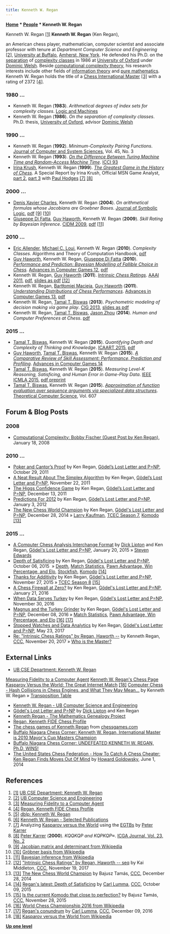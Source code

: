 ```yaml
---
title: Kenneth W. Regan
---
```

**[Home](Home "Home") \* [People](People "People") \* Kenneth W. Regan**



 [](https://cse.buffalo.edu/faculty/regan/) Kenneth W. Regan <a id="cite-note-1" href="#cite-ref-1">[1]</a> 
**Kenneth W. Regan** (Ken Regan),  

an American chess player, mathematician, computer scientist and associate professor with tenure at *Department Computer Science and Engineering* <a id="cite-note-2" href="#cite-ref-2">[2]</a>, [University at Buffalo](https://en.wikipedia.org/wiki/University_at_Buffalo), [Amherst, New York](https://en.wikipedia.org/wiki/Amherst,_New_York). He defended his Ph.D. on the [separation](https://en.wikipedia.org/wiki/List_of_complexity_classes) of [complexity classes](https://en.wikipedia.org/wiki/Complexity_class) in 1986 at [University of Oxford](https://en.wikipedia.org/wiki/University_of_Oxford) under [Dominic Welsh](Mathematician#DWelsh "Mathematician"). Beside [computational complexity theory](https://en.wikipedia.org/wiki/Computational_complexity_theory), his research interests include other fields of [information theory](https://en.wikipedia.org/wiki/Information_theory) and [pure mathematics](https://en.wikipedia.org/wiki/Pure_mathematics). Kenneth W. Regan holds the title of a [Chess International Master](https://en.wikipedia.org/wiki/FIDE_titles#International_Master_.28IM.29) <a id="cite-note-3" href="#cite-ref-3">[3]</a> with a rating of 2372 <a id="cite-note-4" href="#cite-ref-4">[4]</a>.



### 1980 ...


* Kenneth W. Regan (**1983**). *Arithmetical degrees of index sets for complexity classes*. [Logic and Machines](https://dblp.uni-trier.de/db/conf/lam/lam1983.html)
* Kenneth W. Regan (**1986**). *On the separation of complexity classes*. Ph.D. thesis, [University of Oxford](https://en.wikipedia.org/wiki/University_of_Oxford), advisor [Dominic Welsh](Mathematician#DWelsh "Mathematician")


### 1990 ...


* Kenneth W. Regan (**1992**). *Minimum-Complexity Pairing Functions*. [Journal of Computer and System Sciences](https://en.wikipedia.org/wiki/Journal_of_Computer_and_System_Sciences), Vol. 45, No. 3
* Kenneth W. Regan (**1993**). *[On the Difference Between Turing Machine Time and Random-Access Machine Time](https://ieeexplore.ieee.org/document/315406)*. [ICCI 93](https://dblp.uni-trier.de/db/conf/icci/icci1993.html)
* [Irina Krush](https://en.wikipedia.org/wiki/Irina_Krush), Kenneth W. Regan (**1999**). *[The Greatest Game in the History of Chess](http://www.cse.buffalo.edu/~regan/chess/K-W/KHR99i.html)*. A Special Report by Irina Krush, Official MSN Game Analyst, [part 2](http://www.cse.buffalo.edu/~regan/chess/K-W/KHR99ii.html), [part 3](http://www.cse.buffalo.edu/~regan/chess/K-W/Q-ending.html) with [Paul Hodges](http://www.chessgames.com/perl/chessplayer?pid=123710) <a id="cite-note-7" href="#cite-ref-7">[7]</a> <a id="cite-note-8" href="#cite-ref-8">[8]</a>


### 2000 ...


* [Denis Xavier Charles](Mathematician#DXCharles "Mathematician"), Kenneth W. Regan (**2004**). *On arithmetical formulas whose Jacobians are Groebner Bases*. [Journal of Symbolic Logic](https://en.wikipedia.org/wiki/Journal_of_Symbolic_Logic), [pdf](https://cse.buffalo.edu/faculty/regan/papers/pdf/ChRe04.pdf) <a id="cite-note-9" href="#cite-ref-9">[9]</a> <a id="cite-note-10" href="#cite-ref-10">[10]</a>
* [Giuseppe Di Fatta](index.php?title=Giuseppe_Di_Fatta&action=edit&redlink=1 "Giuseppe Di Fatta (page does not exist)"), [Guy Haworth](Guy_Haworth "Guy Haworth"), Kenneth W. Regan (**2009**). *Skill Rating by Bayesian Inference*. [CIDM 2009](http://www.informatik.uni-trier.de/%7Eley/db/conf/cidm/cidm2009.html), [pdf](http://www.cse.buffalo.edu/%7Eregan/papers/pdf/DFHR09.pdf) <a id="cite-note-11" href="#cite-ref-11">[11]</a>


### 2010 ...


* [Eric Allender](Mathematician#EAllender "Mathematician"), [Michael C. Loui](Mathematician#MCLoui "Mathematician"), Kenneth W. Regan (**2010**). *Complexity Classes*. Algorithms and Theory of Computation Handbook, [pdf](https://pdfs.semanticscholar.org/008c/1508378aaab8ee7664f63976ea869e8feed5.pdf)
* [Guy Haworth](Guy_Haworth "Guy Haworth"), Kenneth W. Regan, [Giuseppe Di Fatta](index.php?title=Giuseppe_Di_Fatta&action=edit&redlink=1 "Giuseppe Di Fatta (page does not exist)") (**2010**). *[Performance and Prediction: Bayesian Modelling of Fallible Choice in Chess](http://link.springer.com/chapter/10.1007%2F978-3-642-12993-3_10).* [Advances in Computer Games 12](Advances_in_Computer_Games_12 "Advances in Computer Games 12"), [pdf](https://cse.buffalo.edu/faculty/regan/papers/pdf/HRdF10.pdf)
* Kenneth W. Regan, [Guy Haworth](Guy_Haworth "Guy Haworth") (**2011**). *[Intrinsic Chess Ratings](http://www.aaai.org/ocs/index.php/AAAI/AAAI11/paper/view/3779)*. [AAAI 2011](http://www.informatik.uni-trier.de/%7Eley/db/conf/aaai/aaai2011.html#ReganH11), [pdf](http://www.aaai.org/ocs/index.php/AAAI/AAAI11/paper/view/3779/3962), [slides as pdf](http://www.cse.buffalo.edu/%7Eregan/Talks/IntrinsicRatings.pdf) <a id="cite-note-12" href="#cite-ref-12">[12]</a>
* Kenneth W. Regan, [Bartłomiej Macieja](index.php?title=Bart%C5%82omiej_Macieja&action=edit&redlink=1 "Bartłomiej Macieja (page does not exist)"), [Guy Haworth](Guy_Haworth "Guy Haworth") (**2011**). *[Understanding Distributions of Chess Performances](http://centaur.reading.ac.uk/23800/)*. [Advances in Computer Games 13](Advances_in_Computer_Games_13 "Advances in Computer Games 13"), [pdf](http://www.cse.buffalo.edu/~regan/papers/pdf/RMH11.pdf)
* Kenneth W. Regan, [Tamal T. Biswas](Tamal_T._Biswas "Tamal T. Biswas") (**2013**). *Psychometric modeling of decision making via game play*. [CIG 2013](http://dblp.uni-trier.de/db/conf/cig/cig2013.html#ReganB13), [slides as pdf](http://www.cse.buffalo.edu/~regan/Talks/CIG2013Rasch.pdf)
* Kenneth W. Regan, [Tamal T. Biswas](Tamal_T._Biswas "Tamal T. Biswas"), [Jason Zhou](index.php?title=Jason_Zhou&action=edit&redlink=1 "Jason Zhou (page does not exist)") (**2014**). *Human and Computer Preferences at Chess*. [pdf](http://www.cse.buffalo.edu/~regan/papers/pdf/RBZ14aaai.pdf)


### 2015 ...


* [Tamal T. Biswas](Tamal_T._Biswas "Tamal T. Biswas"), Kenneth W. Regan (**2015**). *Quantifying Depth and Complexity of Thinking and Knowledge*. [ICAART 2015](http://www.icaart.org/EuropeanProjectSpace.aspx?y=2015), [pdf](http://www.cse.buffalo.edu/~regan/papers/pdf/BiReICAART15CR.pdf)
* [Guy Haworth](Guy_Haworth "Guy Haworth"), [Tamal T. Biswas](Tamal_T._Biswas "Tamal T. Biswas"), Kenneth W. Regan (**2015**). *[A Comparative Review of Skill Assessment: Performance, Prediction and Profiling](http://centaur.reading.ac.uk/39431/)*. [Advances in Computer Games 14](Advances_in_Computer_Games_14 "Advances in Computer Games 14")
* [Tamal T. Biswas](Tamal_T._Biswas "Tamal T. Biswas"), Kenneth W. Regan (**2015**). *Measuring Level-K Reasoning, Satisficing, and Human Error in Game-Play Data*. [IEEE](IEEE "IEEE") [ICMLA 2015](http://www.icmla-conference.org/icmla15/), [pdf preprint](http://www.cse.buffalo.edu/~regan/papers/pdf/BiRe15_ICMLA2015.pdf)
* [Tamal T. Biswas](Tamal_T._Biswas "Tamal T. Biswas"), Kenneth W. Regan (**2015**). *[Approximation of function evaluation over sequence arguments via specialized data structures](https://www.infona.pl/resource/bwmeta1.element.elsevier-bd47bc38-e107-3395-acbb-1512e596f2cd)*. [Theoretical Computer Science](https://en.wikipedia.org/wiki/Theoretical_Computer_Science_(journal)), Vol. 607


## Forum & Blog Posts


### 2008


* [Computational Complexity: Bobby Fischer (Guest Post by Ken Regan)](https://blog.computationalcomplexity.org/2008/01/bobby-fischer-guest-post-by-ken-regan.html), January 18, 2008


### 2010 ...


* [Poker and Cantor’s Proof](https://rjlipton.wordpress.com/2011/10/29/poker-and-cantors-proof/) by Ken Regan, [Gödel’s Lost Letter and P=NP](https://rjlipton.wordpress.com/), October 29, 2011
* [A Neat Result About The Simplex Algorithm](https://rjlipton.wordpress.com/2011/11/22/a-neat-result-about-the-simplex-algorithm/) by Ken Regan, [Gödel’s Lost Letter and P=NP](https://rjlipton.wordpress.com/), November 22, 2011
* [The Higgs Confidence Game](https://rjlipton.wordpress.com/2011/12/13/the-higgs-confidence-game/) by Ken Regan, [Gödel’s Lost Letter and P=NP](https://rjlipton.wordpress.com/), December 13, 2011
* [Predictions For 2012](https://rjlipton.wordpress.com/2012/01/03/predictions-for-2012/) by Ken Regan, [Gödel’s Lost Letter and P=NP](https://rjlipton.wordpress.com/), January 3, 2012
* [The New Chess World Champion](https://rjlipton.wordpress.com/2014/12/28/the-new-chess-world-champion/) by Ken Regan, [Gödel's Lost Letter and P=NP](https://rjlipton.wordpress.com/), December 28, 2014 » [Larry Kaufman](Larry_Kaufman "Larry Kaufman"), [TCEC Season 7](TCEC_Season_7 "TCEC Season 7"), [Komodo](Komodo "Komodo") <a id="cite-note-13" href="#cite-ref-13">[13]</a>


### 2015 ...


* [A Computer Chess Analysis Interchange Format](https://rjlipton.wordpress.com/2015/01/20/a-computer-chess-analysis-interchange-format/) by [Dick Lipton](Mathematician#RJLipton "Mathematician") and Ken Regan, [Gödel's Lost Letter and P=NP](https://rjlipton.wordpress.com/), January 20, 2015 » [Steven Edwards](Steven_Edwards "Steven Edwards")
* [Depth of Satisficing](https://rjlipton.wordpress.com/2015/10/06/depth-of-satisficing/) by Ken Regan, [Gödel's Lost Letter and P=NP](https://rjlipton.wordpress.com/), October 06, 2015  » [Depth](Depth "Depth"), [Match Statistics](Match_Statistics "Match Statistics"), [Pawn Advantage, Win Percentage, and Elo](Pawn_Advantage,_Win_Percentage,_and_Elo "Pawn Advantage, Win Percentage, and Elo"), [Stockfish](Stockfish "Stockfish"), [Komodo](Komodo "Komodo") <a id="cite-note-14" href="#cite-ref-14">[14]</a>
* [Thanks for Additivity](https://rjlipton.wordpress.com/2015/11/27/thanks-for-additivity/) by Ken Regan, [Gödel's Lost Letter and P=NP](https://rjlipton.wordpress.com/), November 27, 2015 » [TCEC Season 8](TCEC_Season_8 "TCEC Season 8") <a id="cite-note-15" href="#cite-ref-15">[15]</a>
* [A Chess Firewall at Zero?](https://rjlipton.wordpress.com/2016/01/21/a-chess-firewall-at-zero/) by Ken Regan, [Gödel's Lost Letter and P=NP](https://rjlipton.wordpress.com/), January 21, 2016
* [When Data Serves Turkey](https://rjlipton.wordpress.com/2016/11/30/when-data-serves-turkey/) by Ken Regan, [Gödel's Lost Letter and P=NP](https://rjlipton.wordpress.com/), November 30, 2016
* [Magnus and the Turkey Grinder](https://rjlipton.wordpress.com/2016/12/08/magnus-and-the-turkey-grinder/) by Ken Regan, [Gödel's Lost Letter and P=NP](https://rjlipton.wordpress.com/), December 08, 2016 » [Match Statistics](Match_Statistics "Match Statistics"), [Pawn Advantage, Win Percentage, and Elo](Pawn_Advantage,_Win_Percentage,_and_Elo "Pawn Advantage, Win Percentage, and Elo") <a id="cite-note-16" href="#cite-ref-16">[16]</a> <a id="cite-note-17" href="#cite-ref-17">[17]</a>
* [Stopped Watches and Data Analytics](https://rjlipton.wordpress.com/2017/05/23/stopped-watches-and-data-analytics/) by Ken Regan, [Gödel's Lost Letter and P=NP](https://rjlipton.wordpress.com/), May 23, 2017
* [Re: "Intrinsic Chess Ratings" by Regan, Haworth --](http://www.talkchess.com/forum/viewtopic.php?t=65772&start=2) by Kenneth Regan, [CCC](CCC "CCC"), November 20, 2017 » [Who is the Master?](Jean-Marc_Alliot#WhoistheMaster "Jean-Marc Alliot")


## External Links


* [UB CSE Department: Kenneth W. Regan](https://cse.buffalo.edu/faculty/regan/)


 [Measuring Fidelity to a Computer Agent](https://cse.buffalo.edu/faculty/regan/chess/fidelity/)
 [Kenneth W. Regan's Chess Page](https://cse.buffalo.edu/faculty/regan/chess/)
 [Kasparov Versus the World: The Great Internet Match](https://cse.buffalo.edu/~regan/chess/K-W/) <a id="cite-note-18" href="#cite-ref-18">[18]</a>
 [Computer Chess - Hash Collisions in Chess Engines, and What They May Mean...](https://cse.buffalo.edu/~regan/chess/computer/) by Kenneth W. Regan » [Transposition Table](Transposition_Table "Transposition Table")
* [Kenneth W. Regan - UB Computer Science and Engineering](https://engineering.buffalo.edu/computer-science-engineering/people/faculty-directory/ken-regan.html)
* [Gödel's Lost Letter and P=NP](https://rjlipton.wordpress.com/) by [Dick Lipton](Mathematician#RJLipton "Mathematician") and Ken Regan
* [Kenneth Regan - The Mathematics Genealogy Project](https://genealogy.math.ndsu.nodak.edu/id.php?id=172360)
* [Regan, Kenneth FIDE Chess Profile](https://ratings.fide.com/card.phtml?event=2000725)
* [The chess games of Kenneth Regan](http://www.chessgames.com/player/kenneth_regan.html) from [chessgames.com](http://www.chessgames.com/index.html)
* [Buffalo Niagara Chess Corner: Kenneth W. Regan, International Master is 2010 Mayor's Cup Masters Champion](http://buffalochess.blogspot.com/2010/06/kenneth-w-regan-international-master-is.html)
* [Buffalo Niagara Chess Corner: UNDEFEATED KENNETH W. REGAN, Ph.D, WINS!](http://buffalochess.blogspot.com/2010/09/undefeated-kenneth-w-regan-phd-wins.html)
* [The United States Chess Federation - How To Catch A Chess Cheater: Ken Regan Finds Moves Out Of Mind](http://www.uschess.org/content/view/12677/763/) by [Howard Goldowsky](https://www.linkedin.com/in/howard-goldowsky-11b321123/), June 1, 2014


## References


1. <a id="cite-ref-1" href="#cite-note-1">[1]</a> [UB CSE Department: Kenneth W. Regan](https://cse.buffalo.edu/faculty/regan/)
2. <a id="cite-ref-2" href="#cite-note-2">[2]</a> [UB Computer Science and Engineering](http://www.cse.buffalo.edu/)
3. <a id="cite-ref-3" href="#cite-note-3">[3]</a> [Measuring Fidelity to a Computer Agent](https://cse.buffalo.edu/faculty/regan/chess/fidelity/)
4. <a id="cite-ref-4" href="#cite-note-4">[4]</a> [Regan, Kenneth FIDE Chess Profile](https://ratings.fide.com/card.phtml?event=2000725)
5. <a id="cite-ref-5" href="#cite-note-5">[5]</a> [dblp: Kenneth W. Regan](https://dblp.uni-trier.de/pers/hd/r/Regan:Kenneth_W=)
6. <a id="cite-ref-6" href="#cite-note-6">[6]</a> [Kenneth W. Regan - Selected Publications](https://cse.buffalo.edu/faculty/regan/publications.html)
7. <a id="cite-ref-7" href="#cite-note-7">[7]</a> Analyzing [Kasparov versus the World](https://en.wikipedia.org/wiki/Kasparov_versus_the_World) using the [EGTBs](Endgame_Tablebases "Endgame Tablebases") by [Peter Karrer](Peter_Karrer "Peter Karrer")
8. <a id="cite-ref-8" href="#cite-note-8">[8]</a> [Peter Karrer](Peter_Karrer "Peter Karrer") (**2000**). *KQQKQP and KQPKQP≈*. [ICGA Journal, Vol. 23, No. 2](ICGA_Journal#23_2 "ICGA Journal")
9. <a id="cite-ref-9" href="#cite-note-9">[9]</a> [Jacobian matrix and determinant from Wikipedia](https://en.wikipedia.org/wiki/Jacobian_matrix_and_determinant)
10. <a id="cite-ref-10" href="#cite-note-10">[10]</a> [Gröbner basis from Wikipedia](https://en.wikipedia.org/wiki/Gr%C3%B6bner_basis)
11. <a id="cite-ref-11" href="#cite-note-11">[11]</a> [Bayesian inference from Wikipedia](https://en.wikipedia.org/wiki/Bayesian_inference)
12. <a id="cite-ref-12" href="#cite-note-12">[12]</a>  ["Intrinsic Chess Ratings" by Regan, Haworth -- seq](http://www.talkchess.com/forum/viewtopic.php?t=65772) by Kai Middleton, [CCC](CCC "CCC"), November 19, 2017
13. <a id="cite-ref-13" href="#cite-note-13">[13]</a> [The New Chess World Champion](http://www.talkchess.com/forum/viewtopic.php?t=54777) by Bajusz Tamás, [CCC](CCC "CCC"), December 28, 2014
14. <a id="cite-ref-14" href="#cite-note-14">[14]</a> [Regan's latest: Depth of Satisficing](http://www.talkchess.com/forum/viewtopic.php?t=57890) by [Carl Lumma](index.php?title=Carl_Lumma&action=edit&redlink=1 "Carl Lumma (page does not exist)"), [CCC](CCC "CCC"), October 09, 2015
15. <a id="cite-ref-15" href="#cite-note-15">[15]</a> [Is the current Komodo that close to perfection?](http://www.talkchess.com/forum/viewtopic.php?t=58400) by Bajusz Tamás, [CCC](CCC "CCC"), November 28, 2015
16. <a id="cite-ref-16" href="#cite-note-16">[16]</a> [World Chess Championship 2016 from Wikipedia](https://en.wikipedia.org/wiki/World_Chess_Championship_2016)
17. <a id="cite-ref-17" href="#cite-note-17">[17]</a> [Regan's conundrum](http://www.talkchess.com/forum/viewtopic.php?t=62435) by [Carl Lumma](index.php?title=Carl_Lumma&action=edit&redlink=1 "Carl Lumma (page does not exist)"), [CCC](CCC "CCC"), December 09, 2016
18. <a id="cite-ref-18" href="#cite-note-18">[18]</a> [Kasparov versus the World from Wikipedia](https://en.wikipedia.org/wiki/Kasparov_versus_the_World)

**[Up one level](People "People")**







 
